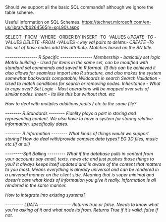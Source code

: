 Should we support all the basic SQL commands? although we ignore the table scheme.

Useful information on SQL Schemes. https://technet.microsoft.com/en-us/library/bb264565(v=sql.90).aspx

SELECT <fields> -FROM <set of base nodes> -WHERE <condition that has to be true> -ORDER BY <sorting logic>
INSERT -TO <BN added too> -VALUES <I like record syntax here.>
UPDATE -TO <BN updated too> -VALUES <I like record syntax here.>
DELETE -FROM <BN taken from> -VALUES < key val pairs to delete>
CREATE -To this set of base nodes add this attribute. Matches based on the BN title.

---------------- R Specific ----------------
Membership - basically set logic
Matrix building - Used for items in the same set, can be modified with standard sql commands and saved in R format. (If this can be achieved it also allows for seamless import into R structure, and also makes the system somewhat backwards compatable)
Wildcards in search
Search
Validation -Used to match conditions for search or removing nodes.
Inheritance - What to copy over?
Set Logic - Most operations will be mapped over sets of similar nodes.
Insert - Its like this but without that. etc

How to deal with mutiples additions /edits / etc to the same file?


-------- R Standards --------
Fidelity plays a part in storing and representing content.
We also have to have a system for storing relative information, specifically dates.


-------- R Information --------
What kinds of things would we support storing?
How do deal with/provide complex data types? EG 3D files, music etc.(If at all)


---------Spit Balling ---------
What if the database pulls in content from your accounts say email, texts, news etc and just pushes those things to you? It always keeps itself updated and is aware of the content that matters to you most. Means everything is already universal and can be rendered in a universal manner on the client side. Meaning that is super minimal and doesn't care what kinds of information you give it really. Information is all rendered in the same manner.

How to integrate into existing systems?


--------- LDATA ----------------
Returns true or false. Needs to know what you're asking of it and what node its from.
Returns True if it's valid, false if not.
